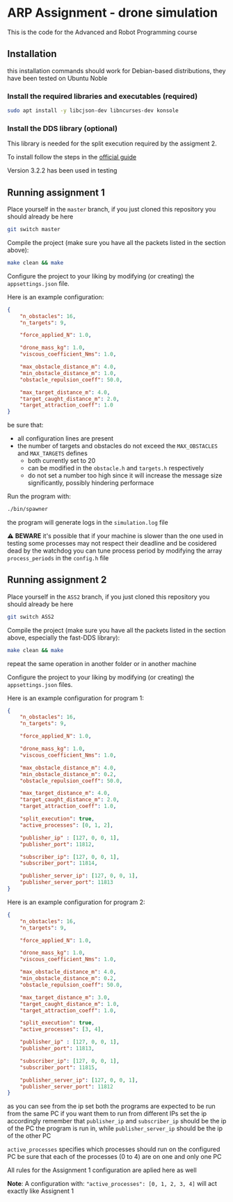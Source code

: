 # ARP Assignment - drone simulation

This is the code for the Advanced and Robot Programming course


## Installation

this installation commands should work for Debian-based distributions, they have
been tested on Ubuntu Noble

### Install the required libraries and executables (required)

```bash
sudo apt install -y libcjson-dev libncurses-dev konsole
```

### Install the DDS library (optional)

This library is needed for the split execution required by the assigment 2.

To install follow the steps in the [official guide](https://fast-dds.docs.eprosima.com/en/latest/installation/binaries/binaries_linux.html)

Version 3.2.2 has been used in testing

## Running assignment 1

Place yourself in the `master` branch, if you just cloned this repository you should already be here

```bash
git switch master
```

Compile the project (make sure you have all the packets listed in the section above):

```bash
make clean && make
```

Configure the project to your liking by modifying (or creating) the `appsettings.json` file.

Here is an example configuration:

```json
{
	"n_obstacles": 16,
	"n_targets": 9,

	"force_applied_N": 1.0,

	"drone_mass_kg": 1.0,
	"viscous_coefficient_Nms": 1.0,

	"max_obstacle_distance_m": 4.0,
	"min_obstacle_distance_m": 1.0,
	"obstacle_repulsion_coeff": 50.0,

	"max_target_distance_m": 4.0,
	"target_caught_distance_m": 2.0,
	"target_attraction_coeff": 1.0
}
```

be sure that:
- all configuration lines are present
- the number of targets and obstacles do not exceed the `MAX_OBSTACLES` and `MAX_TARGETS` defines
    - both currently set to 20
    - can be modified in the `obstacle.h` and `targets.h` respectively
    - do not set a number too high since it will increase the message size significantly, possibly hindering performace

Run the program with: 
```bash
./bin/spawner
```

the program will generate logs in the `simulation.log` file

⚠️ **BEWARE** it's possible that if your machine is slower than the one used in testing some processes may not respect 
their deadline and be cosidered dead by the watchdog
    you can tune process period by modifying the array `process_periods` in the `config.h` file

## Running assignment 2

Place yourself in the `ASS2` branch, if you just cloned this repository you should already be here

```bash
git switch ASS2
```

Compile the project (make sure you have all the packets listed in the section above, especially the fast-DDS library):

```bash
make clean && make
```

repeat the same operation in another folder or in another machine

Configure the project to your liking by modifying (or creating) the `appsettings.json` files.

Here is an example configuration for program 1:

```json
{
	"n_obstacles": 16,
	"n_targets": 9,

	"force_applied_N": 1.0,

	"drone_mass_kg": 1.0,
	"viscous_coefficient_Nms": 1.0,

	"max_obstacle_distance_m": 4.0,
	"min_obstacle_distance_m": 0.2,
	"obstacle_repulsion_coeff": 50.0,

	"max_target_distance_m": 4.0,
	"target_caught_distance_m": 2.0,
	"target_attraction_coeff": 1.0,

	"split_execution": true,
	"active_processes": [0, 1, 2],

	"publisher_ip" : [127, 0, 0, 1],
	"publisher_port": 11812,

	"subscriber_ip": [127, 0, 0, 1],
	"subscriber_port": 11814,

	"publisher_server_ip": [127, 0, 0, 1],
	"publisher_server_port": 11813
}	
```

Here is an example configuration for program 2:
```json
{
	"n_obstacles": 16,
	"n_targets": 9,

	"force_applied_N": 1.0,

	"drone_mass_kg": 1.0,
	"viscous_coefficient_Nms": 1.0,

	"max_obstacle_distance_m": 4.0,
	"min_obstacle_distance_m": 0.2,
	"obstacle_repulsion_coeff": 50.0,

	"max_target_distance_m": 3.0,
	"target_caught_distance_m": 1.0,
	"target_attraction_coeff": 1.0,

	"split_execution": true,
	"active_processes": [3, 4],

	"publisher_ip" : [127, 0, 0, 1],
	"publisher_port": 11813,

	"subscriber_ip": [127, 0, 0, 1],
	"subscriber_port": 11815,

	"publisher_server_ip": [127, 0, 0, 1],
	"publisher_server_port": 11812
}
```

as you can see from the ip set both the programs are expected to be run from the same PC
    if you want them to run from different IPs set the ip accordingly
        remember that `publisher_ip` and `subscriber_ip` should be the ip of the PC the program is run in, while `publisher_server_ip` should be the ip of the other PC

`active_processes` specifies which processes should run on the configured PC
    be sure that each of the processes (0 to 4) are on one and only one PC

All rules for the Assignment 1 configuration are aplied here as well

**Note**: A configuration with: `"active_processes": [0, 1, 2, 3, 4]` will act exactly like Assignent 1